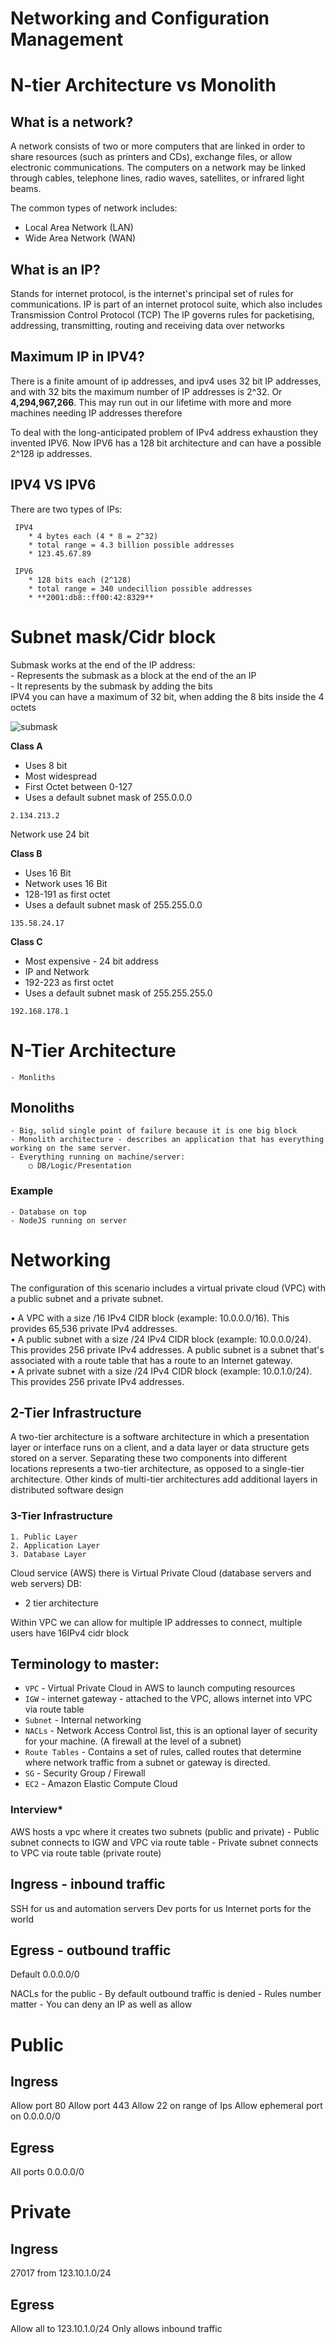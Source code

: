 # Networking and Configuration Management
# N-tier Architecture vs Monolith
 
## __What is a network?__
A network consists of two or more computers that are linked in order to share resources (such as printers and CDs), 
exchange files, or allow electronic communications. The computers on a network may be linked through cables, telephone 
lines, radio waves, satellites, or infrared light beams.

The common types of network includes:
- Local Area Network (LAN)
- Wide Area Network (WAN)

## What is an IP?

Stands for internet protocol, is the internet's principal set of rules for communications.
IP is part of an internet protocol suite, which also includes Transmission Control Protocol (TCP)
The IP governs rules for packetising, addressing, transmitting, routing and receiving data over networks

## Maximum IP in IPV4?

There is a finite amount of ip addresses, and ipv4 uses 32 bit IP addresses, and with 32 bits the maximum number of IP 
addresses is 2^32. Or **4,294,967,266**. This may run out in our lifetime with more and more machines needing IP addresses therefore 

To deal with the long-anticipated problem of IPv4 address exhaustion they invented IPV6. Now IPV6 has a 128 bit 
architecture and can have a possible 2^128 ip addresses.

## IPV4 VS IPV6 
There are two types of IPs:

     IPV4
        * 4 bytes each (4 * 8 = 2^32)
        * total range = 4.3 billion possible addresses
        * 123.45.67.89
    
     IPV6
        * 128 bits each (2^128)
        * total range = 340 undecillion possible addresses
        * **2001:db8::ff00:42:8329**

# Subnet mask/Cidr block
Submask works at the end of the IP address:    
	- Represents the submask as a block at the end of the an IP    
	- It represents by the submask by adding the bits     
IPV4 you can have a maximum of 32 bit, when adding the 8 bits inside the 4 octets

![submask](images/submask.PNG)


__Class A__   
- Uses 8 bit   
- Most widespread 
- First Octet between 0-127
- Uses a default subnet mask of 255.0.0.0
```
2.134.213.2
```

Network use 24 bit 

__Class B__  
- Uses 16 Bit
- Network uses 16 Bit
- 128-191 as first octet
- Uses a default subnet mask of 255.255.0.0
```
135.58.24.17
```  

__Class C__   
- Most expensive - 24 bit address
- IP and Network 
- 192-223 as first octet 
- Uses a default subnet mask of 255.255.255.0
```
192.168.178.1
```  


# N-Tier Architecture
	- Monliths

## Monoliths
	- Big, solid single point of failure because it is one big block
	- Monolith architecture - describes an application that has everything working on the same server.
	- Everything running on machine/server:
		○ DB/Logic/Presentation

### Example
	- Database on top
	- NodeJS running on server


# Networking


The configuration of this scenario includes a virtual private cloud (VPC) with a public subnet and a private subnet.

• A VPC with a size /16 IPv4 CIDR block (example: 10.0.0.0/16). This provides 65,536 private IPv4 addresses.   
• A public subnet with a size /24 IPv4 CIDR block (example: 10.0.0.0/24). This provides 256 private IPv4 addresses. 
A public subnet is a subnet that's associated with a route table that has a route to an Internet gateway.    
• A private subnet with a size /24 IPv4 CIDR block (example: 10.0.1.0/24). This provides 256 private IPv4 addresses.



##  2-Tier Infrastructure
A two-tier architecture is a software architecture in which a presentation layer or interface runs on a client, and a data layer or data structure gets stored on a server. Separating these two components into different locations represents a two-tier architecture, as opposed to a single-tier architecture. Other kinds of multi-tier architectures add additional layers in distributed software design

### 3-Tier Infrastructure
	1. Public Layer
	2. Application Layer
    3. Database Layer

Cloud service (AWS) there is Virtual Private Cloud (database servers and web servers)
 DB:
-  2 tier architecture

 Within VPC we can allow for multiple IP addresses to connect, multiple users have 16IPv4 cidr block

## Terminology to master:
- ```VPC``` - Virtual Private Cloud in AWS to launch computing resources
- ```IGW``` - internet gateway - attached to the VPC, allows internet into VPC via route table
- ```Subnet``` - Internal networking
- ```NACLs``` - Network Access Control list, this is an optional layer of security for your machine. (A firewall at the level of a subnet)
- ```Route Tables``` - Contains a set of rules, called routes that determine where network traffic from a subnet or gateway is directed.
- ```SG``` - Security Group / Firewall
- ```EC2``` - Amazon Elastic Compute Cloud


### Interview*
AWS hosts a vpc where it creates two subnets (public and private)
	- Public subnet connects to IGW and VPC via route table
	- Private subnet connects to VPC via route table (private route)

## Ingress - inbound traffic 
SSH for us and automation servers 
Dev ports for us
Internet ports for the world  

## Egress - outbound traffic 
Default 0.0.0.0/0

NACLs for the public 
	- By default outbound traffic is denied
	- Rules number matter 
	- You can deny an IP as well as allow 

# Public 
## Ingress 
Allow port 80 
Allow port 443
Allow 22 on range of Ips
Allow ephemeral port on 0.0.0.0/0

## Egress 
All ports 0.0.0.0/0 

# Private

## Ingress
27017 from 123.10.1.0/24

## Egress
Allow all to 123.10.1.0/24
Only allows inbound traffic 